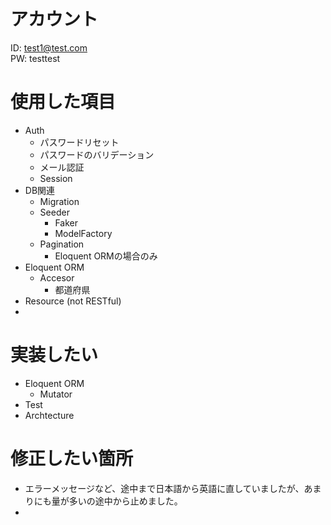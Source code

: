 # アカウント
ID: test1@test.com<br>
PW: testtest

# 使用した項目
- Auth
    - パスワードリセット
    - パスワードのバリデーション
    - メール認証
    - Session
- DB関連
    - Migration
    - Seeder
        - Faker
        - ModelFactory
    - Pagination
        - Eloquent ORMの場合のみ
- Eloquent ORM
    - Accesor
        - 都道府県
- Resource (not RESTful)
- 

# 実装したい
- Eloquent ORM
    - Mutator
- Test
- Archtecture

# 修正したい箇所
- エラーメッセージなど、途中まで日本語から英語に直していましたが、あまりにも量が多いの途中から止めました。
- 

